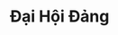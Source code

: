 ---
layout: "category-page"
title: "Đại Hội Đảng"
description: "Tải miễn phí file đồ hoạ vector Đại Hội Đảng png jpg pdf ai crd..."
permalink: "/category/dai-hoi-dang/"
image: "/assets/images/affiliates.jpg"
color: "#121826"
---